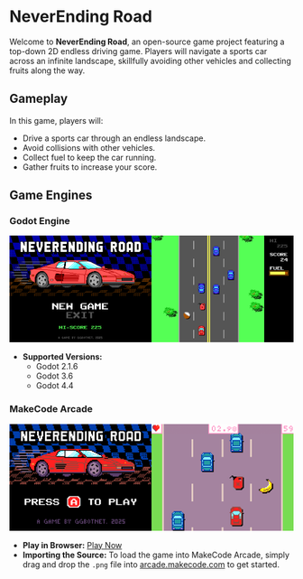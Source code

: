 # NeverEnding Road
Welcome to **NeverEnding Road**, an open-source game project featuring a top-down 2D endless driving game. Players will navigate a sports car across an infinite landscape, skillfully avoiding other vehicles and collecting fruits along the way.

## Gameplay
In this game, players will:
- Drive a sports car through an endless landscape.
- Avoid collisions with other vehicles.
- Collect fuel to keep the car running.
- Gather fruits to increase your score.

## Game Engines

### Godot Engine
![Screenshot](_Screenshots/GodotEngine.png)
- **Supported Versions:**
  - Godot 2.1.6
  - Godot 3.6
  - Godot 4.4

### MakeCode Arcade
![Screenshot](_Screenshots/MakeCodeArcade.png)
- **Play in Browser:** [Play Now](https://arcade.makecode.com/90641-66423-08097-80341)
- **Importing the Source:** To load the game into MakeCode Arcade, simply drag and drop the `.png` file into [arcade.makecode.com](https://arcade.makecode.com) to get started.
